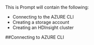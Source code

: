 This is Prompt will contain the following:
* Connecting to the AZURE CLI
* Creating a storage account
* Creating an HDInsight cluster


##Connecting to AZURE CLI

